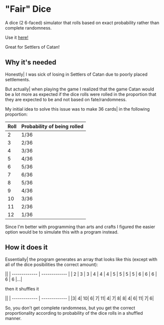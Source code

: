 # "Fair" Dice
A dice (2 6-faced) simulator that rolls based on exact probability rather than complete randomness.

Use it [here!](https://bdhazman.github.io/fairDice/fairDice.html)

Great for Settlers of Catan!

## Why it's needed
Honestly| I was sick of losing in Settlers of Catan due to poorly placed settlements.

But actually| when playing the game I realized that the game Catan would be a lot more as expected if the dice rolls were rolled in the proportion that they are expected to be and not based on fate/randomness.

My initial idea to solve this issue was to make 36 cards| in the following proportion:

| Roll | Probability of being rolled |
| ------------- | ------------- |
| 2 | 1/36 |
| 3 | 2/36 |
| 4 | 3/36 |
| 5 | 4/36 |
| 6 | 5/36 |
| 7 | 6/36 |
| 8 | 5/36 |
| 9 | 4/36 |
| 10 | 3/36 |
| 11 | 2/36 |
| 12 | 1/36 |

Since I'm better with programming than arts and crafts I figured the easier option would be to simulate this with a program instead.

## How it does it
Essentially| the program generates an array that looks like this (except with all of the dice posibilities the correct amount):

||
| ------------- | ------------- |
| 2 | 3 | 3 | 4 | 4 | 4 | 5 | 5 | 5 | 5 | 6 | 6 | 6 | 6 | 6 |...|

then it shuffles it

||
| ------------- | ------------- |
|3| 4| 10| 6| 7| 11| 4| 7| 8| 8| 4| 6| 11| 7| 6|

So, you don't get complete randomness, but you get the correct proportionality according to probability of the dice rolls in a shuffled manner.
